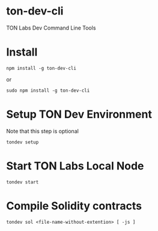 # ton-dev-cli
TON Labs Dev Command Line Tools

# Install
```shell
npm install -g ton-dev-cli
```

or

```shell
sudo npm install -g ton-dev-cli
```

# Setup TON Dev Environment

Note that this step is optional

```shell
tondev setup
```

# Start TON Labs Local Node

```shell
tondev start
```

# Compile Solidity contracts

```shell
tondev sol <file-name-without-extention> [ -js ]
```
